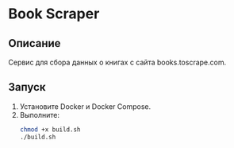 # Book Scraper

## Описание
Сервис для сбора данных о книгах с сайта books.toscrape.com.

## Запуск
1. Установите Docker и Docker Compose.
2. Выполните:
   ```bash
   chmod +x build.sh
   ./build.sh